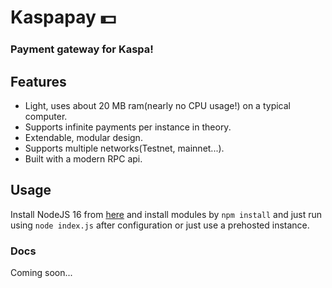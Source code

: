 # Kaspapay 💵
### Payment gateway for Kaspa!

## Features
* Light, uses about 20 MB ram(nearly no CPU usage!) on a typical computer.
* Supports infinite payments per instance in theory.
* Extendable, modular design.
* Supports multiple networks(Testnet, mainnet...).
* Built with a modern RPC api.

## Usage
Install NodeJS 16 from [here](https://nodejs.org/) and install modules by ``npm install`` and just run using ``node index.js`` after configuration or just use a prehosted instance.

### Docs
Coming soon...
